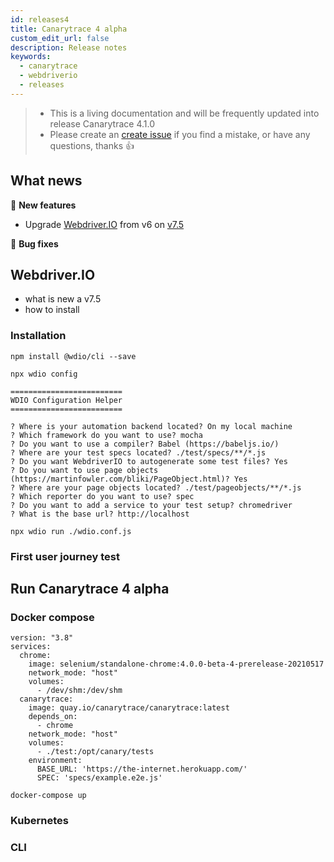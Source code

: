 ```yaml
---
id: releases4
title: Canarytrace 4 alpha
custom_edit_url: false
description: Release notes
keywords:
  - canarytrace
  - webdriverio
  - releases
---
```


> - This is a living documentation and will be frequently updated into release Canarytrace 4.1.0
> - Please create an [create issue](https://github.com/canarytrace/documentation/issues/new/choose) if you find a mistake, or have any questions, thanks 👍

## What news

🚀 **New features**

- Upgrade [Webdriver.IO](https://webdriver.io/) from v6 on [v7.5](https://webdriver.io/versions) 

🐛 **Bug fixes**

## Webdriver.IO
- what is new a v7.5
- how to install

### Installation

`npm install @wdio/cli --save`

`npx wdio config`

```
=========================
WDIO Configuration Helper
=========================

? Where is your automation backend located? On my local machine
? Which framework do you want to use? mocha
? Do you want to use a compiler? Babel (https://babeljs.io/)
? Where are your test specs located? ./test/specs/**/*.js
? Do you want WebdriverIO to autogenerate some test files? Yes
? Do you want to use page objects (https://martinfowler.com/bliki/PageObject.html)? Yes
? Where are your page objects located? ./test/pageobjects/**/*.js
? Which reporter do you want to use? spec
? Do you want to add a service to your test setup? chromedriver
? What is the base url? http://localhost
```

`npx wdio run ./wdio.conf.js`

### First user journey test


## Run Canarytrace 4 alpha

### Docker compose

```
version: "3.8"
services:
  chrome:
    image: selenium/standalone-chrome:4.0.0-beta-4-prerelease-20210517
    network_mode: "host"
    volumes:
      - /dev/shm:/dev/shm
  canarytrace:
    image: quay.io/canarytrace/canarytrace:latest
    depends_on:
      - chrome
    network_mode: "host"
    volumes:
      - ./test:/opt/canary/tests
    environment:
      BASE_URL: 'https://the-internet.herokuapp.com/'
      SPEC: 'specs/example.e2e.js'
```

`docker-compose up`

### Kubernetes

### CLI

